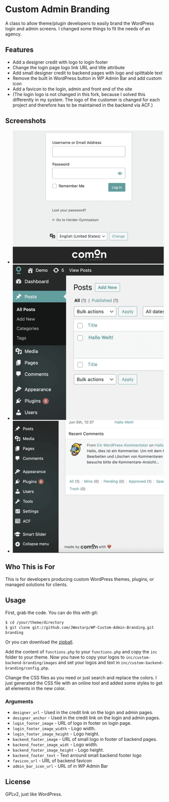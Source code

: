 Custom Admin Branding
=====================

A class to allow theme/plugin developers to easily brand the WordPress login and admin screens.
I changed some things to fit the needs of an agency.


## Features

* Add a designer credit with logo to login footer
* Change the login page logo link URL and title attribute
* Add small designer credit to backend pages with logo and splittable text
* Remove the built in WordPress button in WP Admin Bar and add custom icon
* Add a favicon to the login, admin and front end of the site
* (The login logo is not changed in this fork, because I solved this differently in my system. The logo of the customer is changed for each project and therefore has to be maintained in the backend via ACF.)


## Screenshots

* ![Login page custom footer logo.](/screenshots/login-screen-footer-logo.png?raw=true)
* ![Clean Admin Bar in backend with custom icon.](/screenshots/backend-admin-bar.png?raw=true)
* ![Small footer logo in backend.](/screenshots/backend-footer.png?raw=true)


## Who This is For

This is for developers producing custom WordPress themes, plugins, or managed solutions for clients.


## Usage

First, grab the code.  You can do this with git:

    $ cd /your/theme/directory
    $ git clone git://github.com/JWestarp/WP-Custom-Admin-Branding.git branding

Or you can download the [zipball](https://github.com/JWestarp/WP-Custom-Admin-Branding/archive/refs/heads/master.zip).

Add the content of `functions.php` to your `functions.php` and copy the `inc` folder to your theme.
Now you have to copy your logos to `inc/custom-backend-branding/images` and set your logos and text in `inc/custom-backend-branding/config.php`.

Change the CSS files as you need or just search and replace the colors. I just generated the CSS file with an online tool and added some styles to get all elements in the new color.


### Arguments

* `designer_url` - Used in the credit link on the login and admin pages.
* `designer_anchor` - Used in the credit link on the login and admin pages.
* `login_footer_image` - URL of logo in footer on login page.
* `login_footer_image_width` - Logo width.
* `login_footer_image_height` - Logo height.
* `backend_footer_image` - URL of small logo in footer of backend pages.
* `backend_footer_image_widt` - Logo width.
* `backend_footer_image_height` - Logo height.
* `backend_footer_text` - Text arround small backend footer logo
* `favicon_url` - URL of backend favicon
* `admin_bar_icon_url`  - URL of in WP Admin Bar


## License

GPLv2, just like WordPress.
